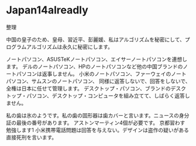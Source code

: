 # Japan14alreadly
整理

中国の皇子のため、皇母、習近平、彭麗媛、私はアルゴリズムを秘密にして、プログラムアルゴリズムは永久に秘密にします。

ノートパソコン、ASUSTeKノートパソコン、エイサーノートパソコンを連想します。
デルのノートパソコン、HPのノートパソコンなど他の中国ブランドのノートパソコンは返事しません。
小米のノートパソコン、ファーウェイのノートパソコン、サムスンのノートパソコン、
同様に返答しないで、回答をしないで、全権は日本に任せて管理します。
デスクトップ・パソコン、ブランドのデスクトップ・パソコン、デスクトップ・コンピュータを組み立てて、しばらく返答しません。

私の歯は氷のようです。私の歯の固形器は歯カバーと言います。ニュースの身分証の最後の番号があります。
アストンマーティン4個が必要です。
京都習わす 勉強します1
小米携帯電話問題は回答を与えない。デザインは盗作の疑いがある直接死刑を言います。

